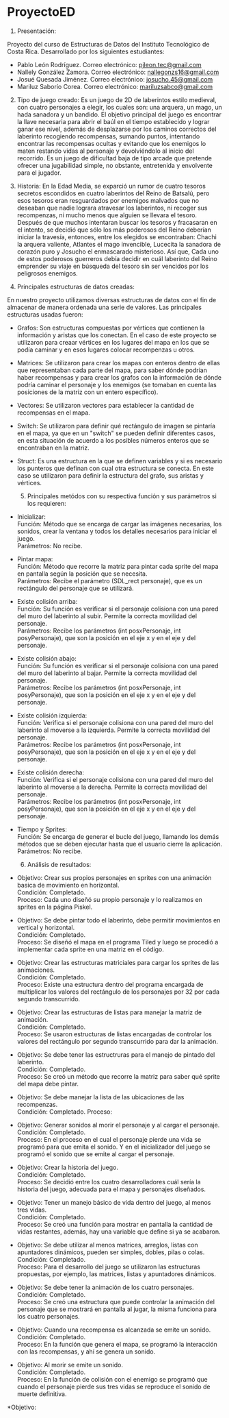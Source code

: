 # ProyectoED
  1. Presentación:
  
Proyecto del curso de Estructuras de Datos del Instituto Tecnológico de Costa Rica. Desarrollado por los siguientes estudiantes:
  * Pablo León Rodríguez. 
     Correo electrónico: pjleon.tec@gmail.com
  * Nallely González Zamora. 
     Correo electrónico: nallegonzs16@gmail.com
  * Josué Quesada Jiménez. 
     Correo electrónico: josucho.45@gmail.com
  * Mariluz Saborío Corea. 
     Correo electrónico: mariluzsabco@gmail.com

  2. Tipo de juego creado: 
Es un juego de 2D de laberintos estilo medieval, con cuatro personajes a elegir, los cuales son: una arquera, un mago, un hada sanadora y un bandido. El objetivo principal del juego es encontrar la llave necesaria para abrir el baúl en el tiempo establecido y lograr ganar ese nivel, además de desplazarse por los caminos correctos del laberinto recogiendo recompensas, sumando puntos, intentando encontrar las recompensas ocultas y evitando que los enemigos lo maten restando vidas al personaje y devolviéndolo al inicio del recorrido. Es un juego de dificultad baja de tipo arcade que pretende ofrecer una jugabilidad simple, no obstante, entretenida y envolvente para el jugador.

  3. Historia:
 En la Edad Media, se exparció un rumor de cuatro tesoros secretos escondidos en cuatro laberintos del Reino de Batsalú, pero esos tesoros eran resguardados por enemigos malvados que no deseaban que nadie lograra atravesar los laberintos, ni recoger sus recompenzas, ni mucho menos que alguien se llevara el tesoro. Después de que muchos intentaran buscar los tesoros y fracasaran en el intento, se decidió que sólo los más poderosos del Reino deberían iniciar la travesía, entonces, entre los elegidos se encontraban: Chachi la arquera valiente, Atlantes el mago invencible, Lucecita la sanadora de corazón puro y Josucho el enmascarado misterioso. Así que, Cada uno de estos poderosos guerreros debía decidir en cuál laberinto del Reino emprender su viaje en búsqueda del tesoro sin ser vencidos por los peligrosos enemigos.

  4. Principales estructuras de datos creadas:
 
En nuestro proyecto utilizamos diversas estructuras de datos con el fin de almacenar de manera ordenada una serie de valores. Las principales estructuras usadas fueron:
* Grafos: Son estructuras compuestas por vértices que contienen la información y aristas que los conectan. En el caso de este proyecto se utilizaron para creaar vértices en los lugares del mapa en los que se podía caminar y en esos lugares colocar recompenzas u otros.
* Matrices: Se utilizaron para crear los mapas con enteros dentro de ellas que representaban cada parte del mapa, para saber dónde podrían haber recompensas y para crear los grafos con la información de dónde podría caminar el personaje y los enemigos (se tomaban en cuenta las posiciones de la matriz con un entero específico).
* Vectores: Se utilizaron vectores para establecer la cantidad de recompensas en el mapa.
* Switch: Se utilizaron para definir qué rectángulo de imagen se pintaría en el mapa, ya que en un "switch" se pueden definir diferentes casos, en esta situación de acuerdo a los posibles números enteros que se encontraban en la matriz.
* Struct: Es una estructura en la que se definen variables y si es necesario los punteros que definan con cual otra estructura se conecta. En este caso se utilizaron para definir la estructura del grafo, sus aristas y vértices.

  5. Principales metódos con su respectiva función y sus parámetros si los requieren:
* Inicializar:  
Función: Método que se encarga de cargar las imágenes necesarias, los sonidos, crear la ventana y todos los detalles necesarios para iniciar el juego.  
Parámetros: No recibe.  
* Pintar mapa:   
Función: Método que recorre la matriz para pintar cada sprite del mapa en pantalla según la posición que se necesita.  
Parámetros: Recibe el parámetro (SDL_rect personaje), que es un rectángulo del personaje que se utilizará.  
* Existe colisión arriba:  
Función: Su función es verificar si el personaje colisiona con una pared del muro del laberinto al subir. Permite la correcta movilidad del personaje.  
Parámetros: Recibe los parámetros (int posxPersonaje, int posyPersonaje), que son la posición en el eje x y en el eje y del personaje.  
* Existe colisión abajo:  
Función: Su función es verificar si el personaje colisiona con una pared del muro del laberinto al bajar. Permite la correcta movilidad del personaje.  
Parámetros:  Recibe los parámetros (int posxPersonaje, int posyPersonaje), que son la posición en el eje x y en el eje y del personaje.  
* Existe colisión izquierda:  
Función: Verifica si el personaje colisiona con una pared del muro del laberinto al moverse a la izquierda. Permite la correcta movilidad del personaje.    
Parámetros: Recibe los parámetros (int posxPersonaje, int posyPersonaje), que son la posición en el eje x y en el eje y del personaje.   
* Existe colisión derecha:  
Función: Verifica si el personaje colisiona con una pared del muro del laberinto al moverse a la derecha. Permite la correcta movilidad del personaje.  
Parámetros: Recibe los parámetros (int posxPersonaje, int posyPersonaje), que son la posición en el eje x y en el eje y del personaje.  
* Tiempo y Sprites:  
Función: Se encarga de generar el bucle del juego, llamando los demás métodos que se deben ejecutar hasta que el usuario cierre la aplicación.  
Parámetros: No recibe.  
  
  6. Análisis de resultados:	
  
* Objetivo: Crear sus propios personajes en sprites con una animación basica de movimiento en horizontal.  
  Condición: Completado.  
  Proceso: Cada uno diseñó su propio personaje y lo realizamos en sprites en la página Piskel.  
   
* Objetivo: Se debe pintar todo el laberinto, debe permitir movimientos en vertical y horizontal.  
  Condición: Completado.  
  Proceso: Se diseñó el mapa en el programa Tiled y luego se procedió a implementar cada sprite en una matriz en el código.     
   
* Objetivo: Crear las estructuras matriciales para cargar los sprites de las animaciones.  
  Condición: Completado.  
  Proceso: Existe una estructura dentro del programa encargada de multiplicar los valores del rectángulo de los personajes por 32 por cada segundo transcurrido.
  
* Objetivo: Crear las estructuras de listas para manejar la matriz de animación.  
  Condición: Completado.  
  Proceso: Se usaron estructuras de listas encargadas de controlar los valores del rectángulo por segundo transcurrido para dar la animación.  
   
* Objetivo: Se debe tener las estructruras para el manejo de pintado del laberinto.  
  Condición: Completado.  
  Proceso: Se creó un método que recorre la matriz para saber qué sprite del mapa debe pintar.  
   
* Objetivo: Se debe manejar la lista de las ubicaciones de las recompenzas.  
  Condición: Completado.
  Proceso: 
   
* Objetivo: Generar sonidos al morir el personaje y al cargar el personaje.  
  Condición: Completado.  
  Proceso: En el proceso en el cual el personaje pierde una vida se programó para que emita el sonido. Y en el inicializador del juego se programó el sonido que se emite al cargar el personaje.  
   
* Objetivo: Crear la historia del juego.  
  Condición: Completado.  
  Proceso: Se decidió entre los cuatro desarrolladores cuál sería la historia del juego, adecuada para el mapa y personajes diseñados.  
   
* Objetivo: Tener un manejo básico de vida dentro del juego, al menos tres vidas.  
  Condición: Completado.  
  Proceso: Se creó una función para mostrar en pantalla la cantidad de vidas restantes, además, hay una variable que define si ya se acabaron.  
   
* Objetivo: Se debe utilizar al menos matrices, arreglos, listas con apuntadores dinámicos, pueden ser simples, dobles, pilas o colas.  
  Condición: Completado.  
  Proceso: Para el desarrollo del juego se utilizaron las estructuras propuestas, por ejemplo, las matrices, listas y apuntadores dinámicos.  

* Objetivo: Se debe tener la animación de los cuatro personajes.  
  Condición: Completado.  
  Proceso: Se creó una estructura que puede controlar la animación del personaje que se mostrará en pantalla al jugar, la misma funciona para los cuatro personajes.  

* Objetivo: Cuando una recompensa es alcanzada se emite un sonido.  
  Condición: Completado.  
  Proceso: En la función que genera el mapa, se programó la interacción con las recompensas, y ahí se genera un sonido.  
   
* Objetivo: Al morir se emite un sonido.  
  Condición: Completado.  
  Proceso: En la función de colisión con el enemigo se programó que cuando el personaje pierde sus tres vidas se reproduce el sonido de muerte definitiva.  
  
*Objetivo:
   
